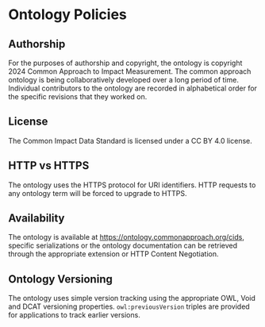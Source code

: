 # Ontology Policies

## Authorship

For the purposes of authorship and copyright, the ontology is copyright 2024
Common Approach to Impact Measurement.  The common approach ontology is
being collaboratively developed over a long period of time.  Individual
contributors to the ontology are recorded in alphabetical order for the
specific revisions that they worked on.

## License 

The Common Impact Data Standard is licensed under a CC BY 4.0 license.

## HTTP vs HTTPS 

The ontology uses the HTTPS protocol for URI identifiers. HTTP requests to
any ontology term will be forced to upgrade to HTTPS.

## Availability 

The ontology is available at https://ontology.commonapproach.org/cids,
specific serializations or the ontology documentation can be retrieved
through the appropriate extension or HTTP Content Negotiation.

## Ontology Versioning

The ontology uses simple version tracking using the appropriate OWL, Void
and DCAT versioning properties. `owl:previousVersion` triples are provided
for applications to track earlier versions.

